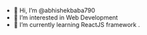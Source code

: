 - 👋 Hi, I’m @abhishekbaba790
- 👀 I’m interested in Web Development
- 🌱 I’m currently learning ReactJS framework
.

<!---
abhishekbaba790/abhishekbaba790 is a ✨ special ✨ repository because its `README.md` (this file) appears on your GitHub profile.
You can click the Preview link to take a look at your changes.
--->
